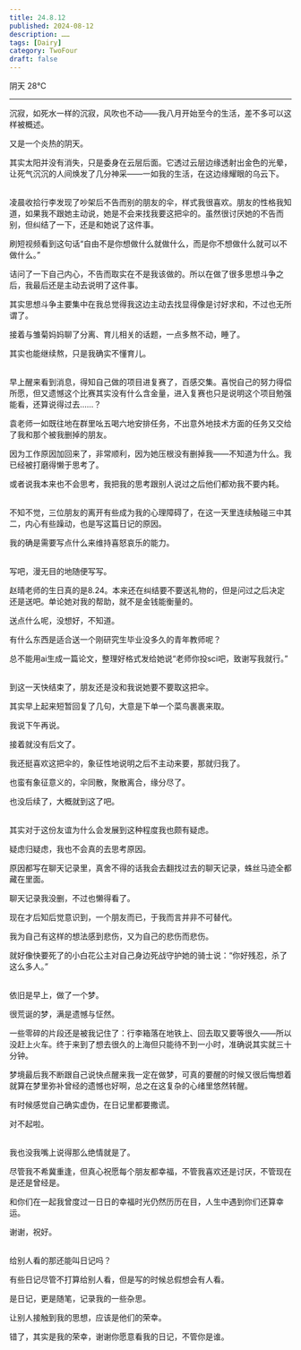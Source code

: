```yaml
---
title: 24.8.12
published: 2024-08-12
description: ……
tags: [Dairy]
category: TwoFour
draft: false
---
```


阴天 28℃

---

沉寂，如死水一样的沉寂，风吹也不动——我八月开始至今的生活，差不多可以这样被概述。

又是一个炎热的阴天。

其实太阳并没有消失，只是委身在云层后面。它透过云层边缘透射出金色的光晕，让死气沉沉的人间焕发了几分神采——一如我的生活，在这边缘耀眼的乌云下。
<br /><br />

凌晨收拾行李发现了吵架后不告而别的朋友的伞，样式我很喜欢。朋友的性格我知道，如果我不跟她主动说，她是不会来找我要这把伞的。虽然很讨厌她的不告而别，但纠结了一下，还是和她说了这件事。

刷短视频看到这句话“自由不是你想做什么就做什么，而是你不想做什么就可以不做什么。”

诘问了一下自己内心，不告而取实在不是我该做的。所以在做了很多思想斗争之后，我最后还是主动去说明了这件事。

其实思想斗争主要集中在我总觉得我这边主动去找显得像是讨好求和，不过也无所谓了。

接着与雏菊妈妈聊了分离、育儿相关的话题，一点多熬不动，睡了。

其实也能继续熬，只是我确实不懂育儿。
<br />
<br />

早上醒来看到消息，得知自己做的项目进复赛了，百感交集。喜悦自己的努力得偿所愿，但又遗憾这个比赛其实没有什么含金量，进入复赛也只是说明这个项目勉强能看，还算说得过去……？

袁老师一如既往地在群里吆五喝六地安排任务，不出意外地技术方面的任务又交给了我和那个被我删掉的朋友。

因为工作原因加回来了，非常顺利，因为她压根没有删掉我——不知道为什么。我已经被打磨得懒于思考了。

或者说我本来也不会思考，我把我的思考跟别人说过之后他们都劝我不要内耗。
<br /><br />

不知不觉，三位朋友的离开有些成为我的心理障碍了，在这一天里连续触碰三中其二，内心有些躁动，也是写这篇日记的原因。

我的确是需要写点什么来维持喜怒哀乐的能力。
<br /><br />

写吧，漫无目的地随便写写。

赵晴老师的生日真的是8.24。本来还在纠结要不要送礼物的，但是问过之后决定还是送吧。单论她对我的帮助，就不是金钱能衡量的。

送点什么呢，没想好，不知道。

有什么东西是适合送一个刚研究生毕业没多久的青年教师呢？

总不能用ai生成一篇论文，整理好格式发给她说“老师你投sci吧，致谢写我就行。”
<br /><br />

到这一天快结束了，朋友还是没和我说她要不要取这把伞。

其实早上起来短暂回复了几句，大意是下单一个菜鸟裹裹来取。

我说下午再说。

接着就没有后文了。

我还挺喜欢这把伞的，象征性地说明之后不主动来要，那就归我了。

也蛮有象征意义的，伞同散，聚散离合，缘分尽了。

也没后续了，大概就到这了吧。
<br /><br />

其实对于这份友谊为什么会发展到这种程度我也颇有疑虑。

疑虑归疑虑，我也不会真的去思考原因。

原因都写在聊天记录里，真舍不得的话我会去翻找过去的聊天记录，蛛丝马迹全都藏在里面。

聊天记录我没删，不过也懒得看了。

现在才后知后觉意识到，一个朋友而已，于我而言并非不可替代。

我为自己有这样的想法感到悲伤，又为自己的悲伤而悲伤。

就好像快要死了的小白花公主对自己身边死战守护她的骑士说：“你好残忍，杀了这么多人。”
<br /><br />

依旧是早上，做了一个梦。

很荒诞的梦，满是遗憾与怔然。

一些零碎的片段还是被我记住了：行李箱落在地铁上、回去取又要等很久——所以没赶上火车。终于来到了想去很久的上海但只能待不到一小时，准确说其实就三十分钟。

梦境最后我不断跟自己说快点醒来我一定在做梦，可真的要醒的时候又很后悔想着就算在梦里弥补曾经的遗憾也好啊，总之在这复杂的心绪里悠然转醒。

有时候感觉自己确实虚伪，在日记里都要撒谎。

对不起啦。
<br /><br />

我也没我嘴上说得那么绝情就是了。

尽管我不希冀重逢，但真心祝愿每个朋友都幸福，不管我喜欢还是讨厌，不管现在是还是曾经是。

和你们在一起我曾度过一日日的幸福时光仍然历历在目，人生中遇到你们还算幸运。

谢谢，祝好。
<br /><br />

给别人看的那还能叫日记吗？

有些日记尽管不打算给别人看，但是写的时候总假想会有人看。

是日记，更是随笔，记录我的一些杂思。

让别人接触到我的思想，应该是他们的荣幸。

错了，其实是我的荣幸，谢谢你愿意看我的日记，不管你是谁。

